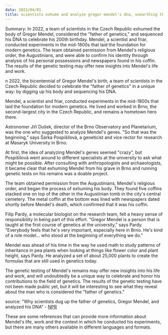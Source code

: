 ```yaml
---
data: 2023/04/01 
title: scientists exhume and analyze gregor mendel's dna, unearthing the father of genetics
---
```


Summary: In 2022, a team of scientists in the Czech Republic exhumed the body of Gregor Mendel, considered the "father of genetics," and sequenced his DNA to celebrate his 200th birthday. Mendel, a scientist and friar, conducted experiments in the mid-1800s that laid the foundation for modern genetics. The team obtained permission from Mendel's religious order, the Augustinians, and were able to confirm his identity through analysis of his personal possessions and newspapers found in his coffin. The results of the genetic testing may offer new insights into Mendel's life and work.

n 2022, the bicentennial of Gregor Mendel's birth, a team of scientists in the Czech Republic decided to celebrate the "father of genetics" in a unique way: by digging up his body and sequencing his DNA.

Mendel, a scientist and friar, conducted experiments in the mid-1800s that laid the foundation for modern genetics. He lived and worked in Brno, the second-largest city in the Czech Republic, and remains a hometown hero there.

Astronomer Jiří Dušek, director of the Brno Observatory and Planetarium, was the one who suggested to analyze Mendel's genes. "So that was the beginning," says Šárka Pospíšilová, a geneticist and vice rector for research at Masaryk University in Brno.

At first, the idea of analyzing Mendel's genes seemed "crazy", but Pospíšilová went around to different specialists at the university to ask what might be possible. After consulting with anthropologists and archaeologists, it became clear that exhuming Mendel from his grave in Brno and running genetic tests on his remains was a doable project.

The team obtained permission from the Augustinians, Mendel's religious order, and began the process of exhuming his body. They found five coffins stacked one on top of the other in the Augustinian tomb in the city's central cemetery. The metal coffin at the bottom was lined with newspapers dated shortly before Mendel's death, which confirmed that it was his coffin.

Filip Pardy, a molecular biologist on the research team, felt a heavy sense of responsibility in being part of this effort. "Gregor Mendel is a person that is taught at the first course of genetics at the university," says Pardy. "Everybody feels that he's very important, especially here in Brno. He's kind of a role model... who stood at the beginning of everything we do."

Mendel was ahead of his time in the way he used math to study patterns of inheritance in pea plants when looking at things like flower color and plant height, says Pardy. He analyzed a set of about 25,000 plants to create the formulas that are still used in genetics today.

The genetic testing of Mendel's remains may offer new insights into his life and work, and will undoubtedly be a unique way to celebrate and honor his contributions to the field of genetics. The results of the genetic testing have not been made public yet, but it will be interesting to see what they reveal about the man who is considered the "father of genetics."

source: "Why scientists dug up the father of genetics, Gregor Mendel, and analyzed his DNA" - [NPR](https://www.npr.org/sections/health-shots/2022/12/30/1142202365/gregor-mendel-genetics-dna-analyzed)


These are some references that can provide more information about Mendel's life, work and the context in which he conducted his experiments, but there are many others available in different languages and formats.
